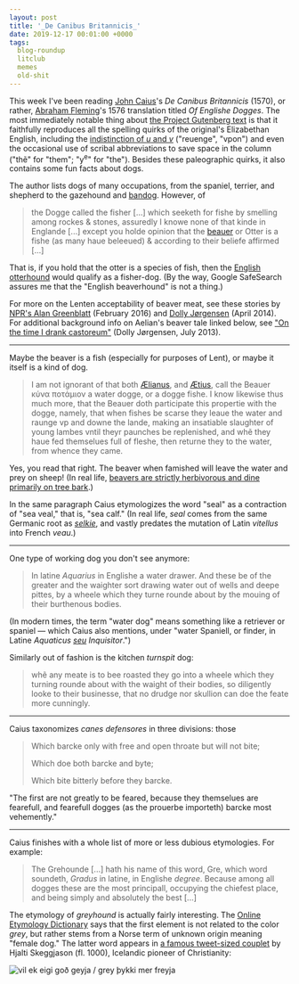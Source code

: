 ```yaml
---
layout: post
title: '_De Canibus Britannicis_'
date: 2019-12-17 00:01:00 +0000
tags:
  blog-roundup
  litclub
  memes
  old-shit
---
```


This week I've been reading [John Caius](https://en.wikipedia.org/wiki/John_Caius)'s
_De Canibus Britannicis_ (1570),
or rather, [Abraham Fleming](https://en.wikipedia.org/wiki/Abraham_Fleming)'s
1576 translation titled _Of Englishe Dogges_. The most immediately notable thing about
[the Project Gutenberg text](http://www.gutenberg.org/files/27050/27050-h/27050-h.htm#dogges)
is that it faithfully reproduces all the spelling quirks of the original's Elizabethan English,
including the [indistinction of _u_ and _v_](https://public.oed.com/blog/early-modern-english-pronunciation-and-spelling/#spelling)
("reuenge", "vpon") and even the occasional use of scribal abbreviations
to save space in the column ("thẽ" for "them"; "y<sup>e</sup>" for "the").
Besides these paleographic quirks, it also contains some fun facts about dogs.

The author lists dogs of many occupations, from the spaniel, terrier,
and shepherd to the gazehound and [bandog](https://en.wikipedia.org/wiki/Bandog).
However, of

> the Dogge called the fisher [...] which seeketh for fishe by smelling among rockes & stones,
> assuredly I knowe none of that kinde in Englande [...]
> except you holde opinion that the [beauer](https://en.wikipedia.org/wiki/Eurasian_beaver)
> or Otter is a fishe (as many haue beleeued) & according to their beliefe affirmed [...]

That is, if you hold that the otter is a species of fish,
then the [English otterhound](https://www.akc.org/dog-breeds/otterhound/)
would qualify as a fisher-dog. (By the way, Google SafeSearch assures me
that the "English beaverhound" is not a thing.)

For more on the Lenten acceptability of beaver meat, see these stories by
[NPR's Alan Greenblatt](https://www.npr.org/sections/thesalt/2016/02/26/468166791/when-beef-is-off-limits-beaver-and-muskrat-make-it-to-lenten-menu)
(February 2016) and
[Dolly Jørgensen](https://dolly.jorgensenweb.net/nordicnature/?p=1568) (April 2014).
For additional background info on Aelian's beaver tale linked below,
see ["On the time I drank castoreum"](https://dolly.jorgensenweb.net/nordicnature/?p=1015)
(Dolly Jørgensen, July 2013).

----

Maybe the beaver is a fish (especially for purposes of Lent), or maybe it itself is a kind of dog.

> I am not ignorant of that both [Ælianus](http://www.attalus.org/translate/animals6.html#34),
> and [Ætius](https://en.wikipedia.org/wiki/A%C3%ABtius_of_Amida),
> call the Beauer κύνα ποτάμιον a water dogge, or a dogge fishe. I know likewise thus much more,
> that the Beauer doth participate this propertie with the dogge, namely, that when fishes be scarse
> they leaue the water and raunge vp and downe the lande, making an insatiable slaughter of young lambes
> vntil theyr paunches be replenished, and whẽ they haue fed themselues full of fleshe, then returne
> they to the water, from whence they came.

Yes, you read that right. The beaver when famished will leave the water and prey on sheep!
(In real life, [beavers are strictly herbivorous and dine primarily on tree bark](http://www.borealforest.org/world/mammals/eurasian_beaver.htm).)

In the same paragraph Caius etymologizes the word "seal" as a contraction of "sea veal,"
that is, "sea calf." (In real life, _seal_ comes from the same Germanic root as _[selkie](https://en.wikipedia.org/wiki/Selkie)_,
and vastly predates the mutation of Latin _vitellus_ into French _veau_.)

----

One type of working dog you don't see anymore:

> In latine _Aquarius_ in Englishe a water drawer.
> And these be of the greater and the waighter sort drawing water out of wells and deepe pittes,
> by a wheele which they turne rounde about by the mouing of their burthenous bodies.

(In modern times, the term "water dog" means something like a retriever or spaniel — which
Caius also mentions, under "water Spaniell, or finder, in Latine _Aquaticus [seu](https://en.wiktionary.org/wiki/seu#Conjunction)
Inquisitor_.")

Similarly out of fashion is the kitchen _turnspit_ dog:

> whẽ any meate is to bee roasted they go into a wheele which they turning rounde about with the waight of their bodies,
> so diligently looke to their businesse, that no drudge nor skullion can doe the feate more cunningly.

----

Caius taxonomizes _canes defensores_ in three divisions: those

> Which barcke only with free and open throate but will not bite;
>
> Which doe both barcke and byte;
>
> Which bite bitterly before they barcke.

"The first are not greatly to be feared, because they themselues are fearefull, and
fearefull dogges (as the prouerbe importeth) barcke most vehemently."

----

Caius finishes with a whole list of more or less dubious etymologies.
For example:

> The Grehounde [...] hath his name of this word, Gre, which word soundeth, _Gradus_ in latine,
> in Englishe _degree_. Because among all dogges these are the most principall, occupying the chiefest place,
> and being simply and absolutely the best [...]

The etymology of _greyhound_ is actually fairly interesting. The [Online Etymology Dictionary](https://www.etymonline.com/word/greyhound)
says that the first element is not related to the color _grey_, but rather stems from a Norse term
of unknown origin meaning "female dog." The latter word appears in
[a famous tweet-sized couplet](https://books.google.com/books?id=tuY11WRAYPoC&pg=PA130&dq=grey)
by Hjalti Skeggjason (fl. 1000), Icelandic pioneer of Christianity:

![vil ek eigi goð geyja / grey þykki mer freyja](/blog/images/2019-12-17-hjalti-tweet.png)
